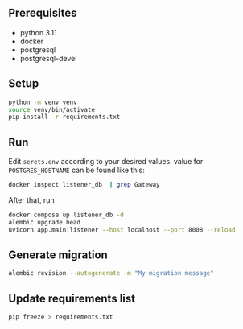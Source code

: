 ## Prerequisites

- python 3.11
- docker
- postgresql
- postgresql-devel

## Setup

```bash
python -m venv venv
source venv/bin/activate
pip install -r requirements.txt
```

## Run

Edit `serets.env` according to your desired values. value for `POSTGRES_HOSTNAME` can be found like this:

```bash
docker inspect listener_db  | grep Gateway
```

After that, run

```bash
docker compose up listener_db -d
alembic upgrade head
uvicorn app.main:listener --host localhost --port 8008 --reload
```

## Generate migration

```bash
alembic revision --autogenerate -m "My migration message"
```

## Update requirements list

```bash
pip freeze > requirements.txt
```
